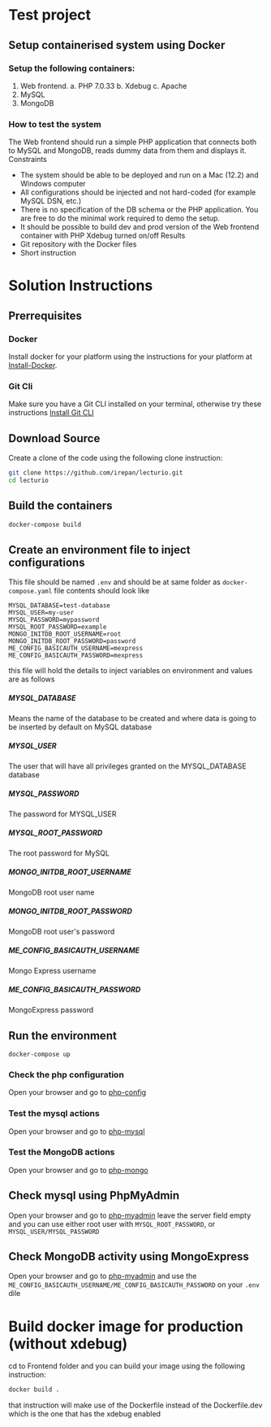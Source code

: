# Test project
## Setup containerised system using Docker 
### Setup the following containers: 
1. Web frontend.
  a. PHP 7.0.33 
  b. Xdebug 
  c. Apache 
2. MySQL 
3. MongoDB 
### How to test the system 
The Web frontend should run a simple PHP application that connects both to MySQL and MongoDB, reads dummy data from them and displays it. 
Constraints 
* The system should be able to be deployed and run on a Mac (12.2) and Windows computer 
* All configurations should be injected and not hard-coded (for example MySQL DSN, etc.) 
* There is no specification of the DB schema or the PHP application. You are free to do the minimal work required to demo the setup. 
* It should be possible to build dev and prod version of the Web frontend container with PHP Xdebug turned on/off 
Results 
* Git repository with the Docker files 
* Short instruction 

# Solution Instructions
## Prerrequisites
### Docker
Install docker for your platform using the instructions for your platform at [Install-Docker](https://docs.docker.com/compose/install/compose-desktop/).
### Git Cli
Make sure you have a Git CLI installed on your terminal, otherwise try these instructions [Install Git CLI](https://git-scm.com/book/en/v2/Getting-Started-Installing-Git)

## Download Source
Create a clone of the code using the following clone instruction:
``` bash
git clone https://github.com/irepan/lecturio.git
cd lecturio
```

## Build the containers
``` bash
docker-compose build
```
## Create an environment file to inject configurations
This file should be named `.env` and should be at same folder as `docker-compose.yaml` file
contents should look like
```properties
MYSQL_DATABASE=test-database
MYSQL_USER=my-user
MYSQL_PASSWORD=mypassword
MYSQL_ROOT_PASSWORD=example
MONGO_INITDB_ROOT_USERNAME=root
MONGO_INITDB_ROOT_PASSWORD=password
ME_CONFIG_BASICAUTH_USERNAME=mexpress
ME_CONFIG_BASICAUTH_PASSWORD=mexpress
```
this file will hold the details to inject variables on environment and values are as follows
##### MYSQL_DATABASE
Means the name of the database to be created and where data is going to be inserted by default on MySQL database
##### MYSQL_USER
The user that will have all privileges granted on the MYSQL_DATABASE database
##### MYSQL_PASSWORD
The password for MYSQL_USER
##### MYSQL_ROOT_PASSWORD
The root password for MySQL
##### MONGO_INITDB_ROOT_USERNAME
MongoDB root user name
##### MONGO_INITDB_ROOT_PASSWORD
MongoDB root user's password
##### ME_CONFIG_BASICAUTH_USERNAME
Mongo Express username
##### ME_CONFIG_BASICAUTH_PASSWORD
MongoExpress password

## Run the environment
```
docker-compose up
```
### Check the php configuration
Open your browser and go to [php-config](httpo://localhost/phpinfo.php)
### Test the mysql actions
Open your browser and go to [php-mysql](httpo://localhost/mysql.php)
### Test the MongoDB actions
Open your browser and go to [php-mongo](httpo://localhost/mongotest.php)

## Check mysql using PhpMyAdmin
Open your browser and go to [php-myadmin](httpo://localhost:8085) leave the server field empty and you can use either root user with `MYSQL_ROOT_PASSWORD`, or `MYSQL_USER/MYSQL_PASSWORD`
## Check MongoDB activity using MongoExpress
Open your browser and go to [php-myadmin](httpo://localhost:8081) and use the `ME_CONFIG_BASICAUTH_USERNAME/ME_CONFIG_BASICAUTH_PASSWORD` on your `.env` dile

# Build docker image for production (without xdebug)
cd to Frontend folder and you can build your image using the following instruction:
```bash
docker build .
```
that instruction will make use of the Dockerfile instead of the Dockerfile.dev which is the one that has the xdebug enabled
